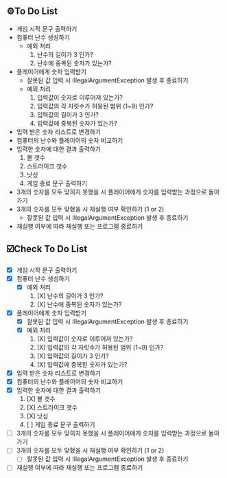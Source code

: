 ## ⚙️To Do List
- 게임 시작 문구 출력하기
- 컴퓨터 난수 생성하기
    - 예외 처리
        1. 난수의 길이가 3 인가?
        2. 난수에 중복된 숫자가 있는가?
- 플레이어에게 숫자 입력받기
    - 잘못된 값 입력 시 IllegalArgumentException 발생 후 종료하기
    - 예외 처리
        1. 입력값이 숫자로 이루어져 있는가?
        2. 입력값의 각 자릿수가 허용된 범위 (1~9) 인가?
        3. 입력값의 길이가 3 인가?
        4. 입력값에 중복된 숫자가 있는가?
- 입력 받은 숫자 리스트로 변경하기
- 컴퓨터의 난수와 플레이어의 숫자 비교하기
- 입력한 숫자에 대한 결과 출력하기
    1. 볼 갯수
    2. 스트라이크 갯수
    3. 낫싱
    4. 게임 종료 문구 출력하기
- 3개의 숫자를 모두 맞히지 못했을 시 플레이어에게 숫자를 입력받는 과정으로 돌아가기
- 3개의 숫자를 모두 맞혔을 시 재실행 여부 확인하기 (1 or 2)
    - 잘못된 값 입력 시 IllegalArgumentException 발생 후 종료하기
- 재실행 여부에 따라 재실행 또는 프로그램 종료하기

## ☑️️Check To Do List
- [X] 게임 시작 문구 출력하기
- [X] 컴퓨터 난수 생성하기
    - [X] 예외 처리
        1. [X] 난수의 길이가 3 인가?
        2. [X] 난수에 중복된 숫자가 있는가?
- [X] 플레이어에게 숫자 입력받기
    - [X] 잘못된 값 입력 시 IllegalArgumentException 발생 후 종료하기
    - [X] 예외 처리
        1. [X] 입력값이 숫자로 이루어져 있는가?
        2. [X] 입력값의 각 자릿수가 허용된 범위 (1~9) 인가?
        3. [X] 입력값의 길이가 3 인가?
        4. [X] 입력값에 중복된 숫자가 있는가?
- [X] 입력 받은 숫자 리스트로 변경하기
- [X] 컴퓨터의 난수와 플레이어의 숫자 비교하기
- [X] 입력한 숫자에 대한 결과 출력하기
    1. [X] 볼 갯수
    2. [X] 스트라이크 갯수
    3. [X] 낫싱
    4. [ ] 게임 종료 문구 출력하기
- [ ] 3개의 숫자를 모두 맞히지 못했을 시 플레이어에게 숫자를 입력받는 과정으로 돌아가기
- [ ] 3개의 숫자를 모두 맞혔을 시 재실행 여부 확인하기 (1 or 2)
    - [ ] 잘못된 값 입력 시 IllegalArgumentException 발생 후 종료하기
- [ ] 재실행 여부에 따라 재실행 또는 프로그램 종료하기